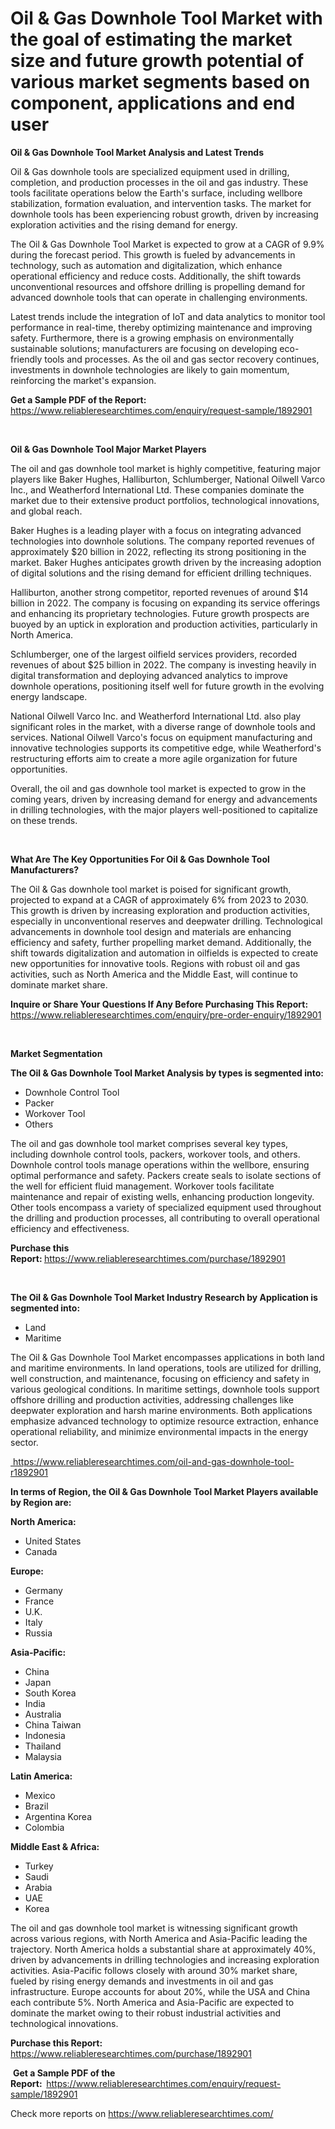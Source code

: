 <p><h1>Oil & Gas Downhole Tool Market with the goal of estimating the market size and future growth potential of various market segments based on component, applications and end user</h1></p><p><strong>Oil & Gas Downhole Tool Market Analysis and Latest Trends</strong></p>
<p><p>Oil & Gas downhole tools are specialized equipment used in drilling, completion, and production processes in the oil and gas industry. These tools facilitate operations below the Earth's surface, including wellbore stabilization, formation evaluation, and intervention tasks. The market for downhole tools has been experiencing robust growth, driven by increasing exploration activities and the rising demand for energy.</p><p>The Oil & Gas Downhole Tool Market is expected to grow at a CAGR of 9.9% during the forecast period. This growth is fueled by advancements in technology, such as automation and digitalization, which enhance operational efficiency and reduce costs. Additionally, the shift towards unconventional resources and offshore drilling is propelling demand for advanced downhole tools that can operate in challenging environments.</p><p>Latest trends include the integration of IoT and data analytics to monitor tool performance in real-time, thereby optimizing maintenance and improving safety. Furthermore, there is a growing emphasis on environmentally sustainable solutions; manufacturers are focusing on developing eco-friendly tools and processes. As the oil and gas sector recovery continues, investments in downhole technologies are likely to gain momentum, reinforcing the market's expansion.</p></p>
<p><strong>Get a Sample PDF of the Report:&nbsp;</strong> <a href="https://www.reliableresearchtimes.com/enquiry/request-sample/1892901?utm_campaign=1933&utm_medium=2&utm_source=Github&utm_content=ia&utm_term=14012025&utm_id=oil-gas-downhole-tool">https://www.reliableresearchtimes.com/enquiry/request-sample/1892901</a></p>
<p>&nbsp;</p>
<p><strong>Oil & Gas Downhole Tool Major Market Players</strong></p>
<p><p>The oil and gas downhole tool market is highly competitive, featuring major players like Baker Hughes, Halliburton, Schlumberger, National Oilwell Varco Inc., and Weatherford International Ltd. These companies dominate the market due to their extensive product portfolios, technological innovations, and global reach.</p><p>Baker Hughes is a leading player with a focus on integrating advanced technologies into downhole solutions. The company reported revenues of approximately $20 billion in 2022, reflecting its strong positioning in the market. Baker Hughes anticipates growth driven by the increasing adoption of digital solutions and the rising demand for efficient drilling techniques.</p><p>Halliburton, another strong competitor, reported revenues of around $14 billion in 2022. The company is focusing on expanding its service offerings and enhancing its proprietary technologies. Future growth prospects are buoyed by an uptick in exploration and production activities, particularly in North America.</p><p>Schlumberger, one of the largest oilfield services providers, recorded revenues of about $25 billion in 2022. The company is investing heavily in digital transformation and deploying advanced analytics to improve downhole operations, positioning itself well for future growth in the evolving energy landscape.</p><p>National Oilwell Varco Inc. and Weatherford International Ltd. also play significant roles in the market, with a diverse range of downhole tools and services. National Oilwell Varco's focus on equipment manufacturing and innovative technologies supports its competitive edge, while Weatherford's restructuring efforts aim to create a more agile organization for future opportunities.</p><p>Overall, the oil and gas downhole tool market is expected to grow in the coming years, driven by increasing demand for energy and advancements in drilling technologies, with the major players well-positioned to capitalize on these trends.</p></p>
<p>&nbsp;</p>
<p><strong>What Are The Key Opportunities For Oil & Gas Downhole Tool Manufacturers?</strong></p>
<p><p>The Oil & Gas downhole tool market is poised for significant growth, projected to expand at a CAGR of approximately 6% from 2023 to 2030. This growth is driven by increasing exploration and production activities, especially in unconventional reserves and deepwater drilling. Technological advancements in downhole tool design and materials are enhancing efficiency and safety, further propelling market demand. Additionally, the shift towards digitalization and automation in oilfields is expected to create new opportunities for innovative tools. Regions with robust oil and gas activities, such as North America and the Middle East, will continue to dominate market share.</p></p>
<p><strong>Inquire or Share Your Questions If Any Before Purchasing This Report:</strong> <a href="https://www.reliableresearchtimes.com/enquiry/pre-order-enquiry/1892901?utm_campaign=1933&utm_medium=2&utm_source=Github&utm_content=ia&utm_term=14012025&utm_id=oil-gas-downhole-tool">https://www.reliableresearchtimes.com/enquiry/pre-order-enquiry/1892901</a></p>
<p>&nbsp;</p>
<p><strong>Market Segmentation</strong></p>
<p><strong>The Oil & Gas Downhole Tool Market Analysis by types is segmented into:</strong></p>
<p><ul><li>Downhole Control Tool</li><li>Packer</li><li>Workover Tool</li><li>Others</li></ul></p>
<p><p>The oil and gas downhole tool market comprises several key types, including downhole control tools, packers, workover tools, and others. Downhole control tools manage operations within the wellbore, ensuring optimal performance and safety. Packers create seals to isolate sections of the well for efficient fluid management. Workover tools facilitate maintenance and repair of existing wells, enhancing production longevity. Other tools encompass a variety of specialized equipment used throughout the drilling and production processes, all contributing to overall operational efficiency and effectiveness.</p></p>
<p><strong>Purchase this Report:&nbsp;</strong><a href="https://www.reliableresearchtimes.com/purchase/1892901?utm_campaign=1933&utm_medium=2&utm_source=Github&utm_content=ia&utm_term=14012025&utm_id=oil-gas-downhole-tool">https://www.reliableresearchtimes.com/purchase/1892901</a></p>
<p>&nbsp;</p>
<p><strong>The Oil & Gas Downhole Tool Market Industry Research by Application is segmented into:</strong></p>
<p><ul><li>Land</li><li>Maritime</li></ul></p>
<p><p>The Oil & Gas Downhole Tool Market encompasses applications in both land and maritime environments. In land operations, tools are utilized for drilling, well construction, and maintenance, focusing on efficiency and safety in various geological conditions. In maritime settings, downhole tools support offshore drilling and production activities, addressing challenges like deepwater exploration and harsh marine environments. Both applications emphasize advanced technology to optimize resource extraction, enhance operational reliability, and minimize environmental impacts in the energy sector.</p></p>
<p><a href="https://www.reliableresearchtimes.com/oil-and-gas-downhole-tool-r1892901?utm_campaign=1933&utm_medium=2&utm_source=Github&utm_content=ia&utm_term=14012025&utm_id=oil-gas-downhole-tool">&nbsp;https://www.reliableresearchtimes.com/oil-and-gas-downhole-tool-r1892901</a></p>
<p><strong>In terms of Region, the Oil & Gas Downhole Tool Market Players available by Region are:</strong></p>
<p>
    <p> <strong> North America: </strong>
        <ul>
            <li>United States</li>
            <li>Canada</li>
        </ul>
        </p> 
    <p> <strong> Europe: </strong>
        <ul>
            <li>Germany</li>
            <li>France</li>
            <li>U.K.</li>
            <li>Italy</li>
            <li>Russia</li>
        </ul>
        </p> 
    <p> <strong> Asia-Pacific: </strong>
        <ul>
            <li>China</li>
            <li>Japan</li>
            <li>South Korea</li>
            <li>India</li>
            <li>Australia</li>
            <li>China Taiwan</li>
            <li>Indonesia</li>
            <li>Thailand</li>
            <li>Malaysia</li>
        </ul>
        </p> 
    <p> <strong> Latin America: </strong>
        <ul>
            <li>Mexico</li>
            <li>Brazil</li>
            <li>Argentina Korea</li>
            <li>Colombia</li>
        </ul>
        </p> 
    <p> <strong> Middle East & Africa: </strong>
        <ul>
            <li>Turkey</li>
            <li>Saudi</li>
            <li>Arabia</li>
            <li>UAE</li>
            <li>Korea</li>
        </ul>
    </p>
    </p>
<p><p>The oil and gas downhole tool market is witnessing significant growth across various regions, with North America and Asia-Pacific leading the trajectory. North America holds a substantial share at approximately 40%, driven by advancements in drilling technologies and increasing exploration activities. Asia-Pacific follows closely with around 30% market share, fueled by rising energy demands and investments in oil and gas infrastructure. Europe accounts for about 20%, while the USA and China each contribute 5%. North America and Asia-Pacific are expected to dominate the market owing to their robust industrial activities and technological innovations.</p></p>
<p><strong>Purchase this Report: </strong><a href="https://www.reliableresearchtimes.com/purchase/1892901?utm_campaign=1933&utm_medium=2&utm_source=Github&utm_content=ia&utm_term=14012025&utm_id=oil-gas-downhole-tool">https://www.reliableresearchtimes.com/purchase/1892901</a></p>
<p>&nbsp;<strong>Get a Sample PDF of the Report:&nbsp;&nbsp;</strong><a href="https://www.reliableresearchtimes.com/enquiry/request-sample/1892901?utm_campaign=1933&utm_medium=2&utm_source=Github&utm_content=ia&utm_term=14012025&utm_id=oil-gas-downhole-tool">https://www.reliableresearchtimes.com/enquiry/request-sample/1892901</a></p>
<p><strong></strong></p>
<p>Check more reports on <a href="https://www.reliableresearchtimes.com/?utm_campaign=1933&utm_medium=2&utm_source=Github&utm_content=ia&utm_term=14012025&utm_id=oil-gas-downhole-tool">https://www.reliableresearchtimes.com/</a></p>